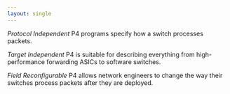 ```yaml
---
layout: single
---
```


*Protocol Independent*
P4 programs specify how a switch processes packets.

*Target Independent*
P4 is suitable for describing everything from high- performance forwarding ASICs to software switches.

*Field Reconfigurable*
P4 allows network engineers to change the way their switches process packets after they are deployed.    